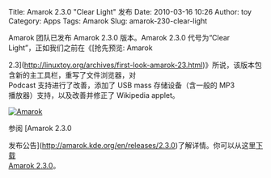 Title: Amarok 2.3.0 "Clear Light" 发布
Date: 2010-03-16 10:26
Author: toy
Category: Apps
Tags: Amarok
Slug: amarok-230-clear-light

Amarok 团队已发布 Amarok 2.3.0 版本。Amarok 2.3.0 代号为“Clear  
Light”，正如我们之前在《[抢先预览: Amarok  

2.3](http://linuxtoy.org/archives/first-look-amarok-23.html)》所说，该版本包含新的主工具栏，重写了文件浏览器，对  
Podcast 支持进行了改善，添加了 USB mass 存储设备（含一般的 MP3  
播放器）支持，以及改善并修正了 Wikipedia applet。

[![Amarok](http://i.linuxtoy.org/images/2010/03/amarok230-thumb.png)](http://i.linuxtoy.org/images/2010/03/amarok230.png)

参阅 [Amarok 2.3.0  

发布公告](http://amarok.kde.org/en/releases/2.3.0)了解详情。你可以从这里[下载  
Amarok 2.3.0](http://amarok.kde.org/wiki/Download)。
